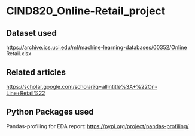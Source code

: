 # CIND820_Online-Retail_project

## Dataset used
https://archive.ics.uci.edu/ml/machine-learning-databases/00352/Online Retail.xlsx

## Related articles
https://scholar.google.com/scholar?q=allintitle%3A+%22On-Line+Retail%22

## Python Packages used
Pandas-profiling for EDA report: https://pypi.org/project/pandas-profiling/
